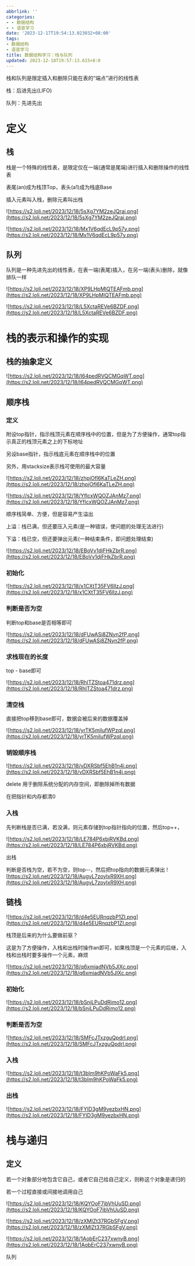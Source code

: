 ```yaml
---
abbrlink: ''
categories:
- - 数据结构
- - 语音学习
date: '2023-12-17T19:54:13.023032+08:00'
tags:
- 数据结构
- 语音学习
title: 数据结构学习：栈与队列
updated: 2023-12-18T19:57:13.615+8:0
---
```

栈和队列是限定插入和删除只能在表的“端点”进行的线性表

栈：后进先出(LIFO)

队列：先进先出


# 定义

## 栈

栈是一个特殊的线性表，是限定仅在一端(通常是尾端)进行插入和删除操作的线性表

表尾(an)成为栈顶Top，表头(a1)成为栈底Base

插入元素叫入栈，删除元素叫出栈

![https://s2.loli.net/2023/12/18/5sXg7YM2zeJQrai.png](https://s2.loli.net/2023/12/18/5sXg7YM2zeJQrai.png)

![https://s2.loli.net/2023/12/18/Mx1V6qdEcL9p57y.png](https://s2.loli.net/2023/12/18/Mx1V6qdEcL9p57y.png)


## 队列

队列是一种先进先出的线性表，在表一端(表尾)插入，在另一端(表头)删除，就像排队一样

![https://s2.loli.net/2023/12/18/XP9LHpMlQTEAFmb.png](https://s2.loli.net/2023/12/18/XP9LHpMlQTEAFmb.png)

![https://s2.loli.net/2023/12/18/L5XctaREVe6BZDF.png](https://s2.loli.net/2023/12/18/L5XctaREVe6BZDF.png)


# 栈的表示和操作的实现

## 栈的抽象定义

![https://s2.loli.net/2023/12/18/I64pedRVQCMGqWT.png](https://s2.loli.net/2023/12/18/I64pedRVQCMGqWT.png)


## 顺序栈

### 定义

附设top指针，指示栈顶元素在顺序栈中的位置，但是为了方便操作，通常top指示真正的栈顶元素之上的下标地址

另设base指针，指示栈底元素在顺序栈中的位置

另外，用stacksize表示栈可使用的最大容量

![https://s2.loli.net/2023/12/18/zhpjOfl6KaTLeZH.png](https://s2.loli.net/2023/12/18/zhpjOfl6KaTLeZH.png)

![https://s2.loli.net/2023/12/18/YfIcxWQOZJAnMz7.png](https://s2.loli.net/2023/12/18/YfIcxWQOZJAnMz7.png)


顺序栈简单、方便，但是容易产生溢出

上溢：栈已满，但还要压入元素(是一种错误，使问题的处理无法进行)

下溢：栈已空，但还要弹出元素(一种结束条件，即问题处理结束)


![https://s2.loli.net/2023/12/18/EBoVv1djFHkZbrR.png](https://s2.loli.net/2023/12/18/EBoVv1djFHkZbrR.png)


### 初始化

![https://s2.loli.net/2023/12/18/x1CXtT35FV6lIzJ.png](https://s2.loli.net/2023/12/18/x1CXtT35FV6lIzJ.png)


### 判断是否为空

判断top和base是否相等即可

![https://s2.loli.net/2023/12/18/dFUwASi8ZNyn2fP.png](https://s2.loli.net/2023/12/18/dFUwASi8ZNyn2fP.png)


### 求栈现在的长度

top - base即可

![https://s2.loli.net/2023/12/18/RhlTZStoa471drz.png](https://s2.loli.net/2023/12/18/RhlTZStoa471drz.png)


### 清空栈

直接把top移到base即可，数据会被后来的数据覆盖掉

![https://s2.loli.net/2023/12/18/yrTK5milufWPzqI.png](https://s2.loli.net/2023/12/18/yrTK5milufWPzqI.png)


### 销毁顺序栈

![https://s2.loli.net/2023/12/18/vDXRSbf5EhB1n4i.png](https://s2.loli.net/2023/12/18/vDXRSbf5EhB1n4i.png)

delete 用于删除系统分配的内存空间，即删除掉所有数据

在把指针和内存都清0


### 入栈

先判断栈是否已满，若没满，则元素存储到top指针指向的位置，然后top++，

![https://s2.loli.net/2023/12/18/LE784P6xbjRVKBd.png](https://s2.loli.net/2023/12/18/LE784P6xbjRVKBd.png)


出栈

判断是否栈为空，若不为空，则top--，然后把top指向的数据元素弹出
![https://s2.loli.net/2023/12/18/AugvL7zoyIxR9XH.png](https://s2.loli.net/2023/12/18/AugvL7zoyIxR9XH.png)


## 链栈

![https://s2.loli.net/2023/12/18/d4e5EURnqzbP1ZI.png](https://s2.loli.net/2023/12/18/d4e5EURnqzbP1ZI.png)

栈顶是后来的为什么要做前驱？

这是为了方便操作，入栈和出栈时操作an即可，如果栈顶是一个元素的后继，入栈和出栈时要多操作一个元素，麻烦

![https://s2.loli.net/2023/12/18/q6xmiadNVb5JlXc.png](https://s2.loli.net/2023/12/18/q6xmiadNVb5JlXc.png)


### 初始化

![https://s2.loli.net/2023/12/18/bSnjLPuDdRimo12.png](https://s2.loli.net/2023/12/18/bSnjLPuDdRimo12.png)


### 判断是否为空

![https://s2.loli.net/2023/12/18/SMFcJTxzguQpdrl.png](https://s2.loli.net/2023/12/18/SMFcJTxzguQpdrl.png)


### 入栈

![https://s2.loli.net/2023/12/18/t3bIm9hKPoWaFk5.png](https://s2.loli.net/2023/12/18/t3bIm9hKPoWaFk5.png)


### 出栈

![https://s2.loli.net/2023/12/18/FYID3gM9yezbxHN.png](https://s2.loli.net/2023/12/18/FYID3gM9yezbxHN.png)


# 栈与递归

## 定义

若一个对象部分地包含它自己，或者它自己给自己定义，则称这个对象是递归的

若一个过程直接或间接地调用自己

![https://s2.loli.net/2023/12/18/KQYOoF7ibVhUuSD.png](https://s2.loli.net/2023/12/18/KQYOoF7ibVhUuSD.png)


![https://s2.loli.net/2023/12/18/zXMlZt37RGbSFgV.png](https://s2.loli.net/2023/12/18/zXMlZt37RGbSFgV.png)


![https://s2.loli.net/2023/12/18/1AobErC237xwnyB.png](https://s2.loli.net/2023/12/18/1AobErC237xwnyB.png)


队列
